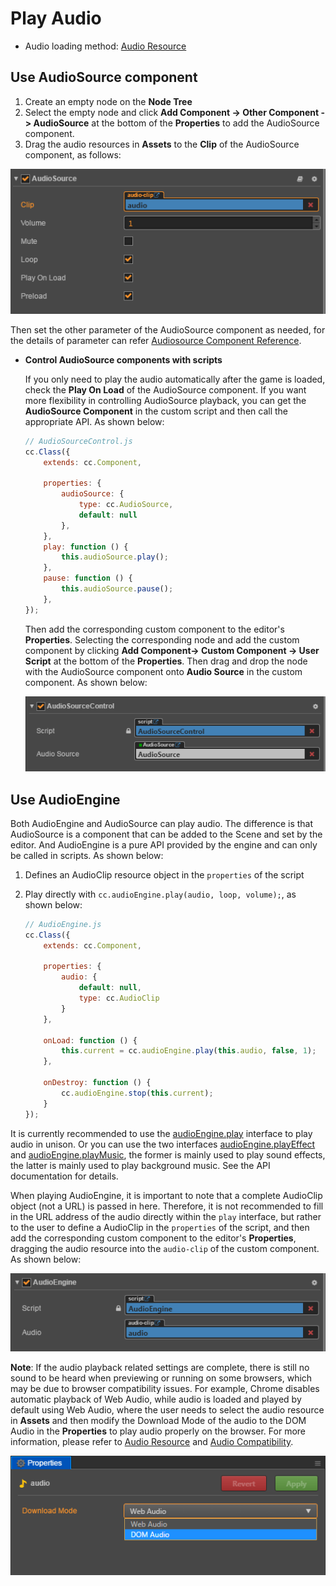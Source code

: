 # Play Audio

- Audio loading method: [Audio Resource](../asset-workflow/audio-asset.md)

## Use AudioSource component

1. Create an empty node on the **Node Tree**
2. Select the empty node and click **Add Component -> Other Component -> AudioSource** at the bottom of the **Properties** to add the AudioSource component.
3. Drag the audio resources in **Assets** to the **Clip** of the AudioSource component, as follows:

![](audio/audiosource.png)

Then set the other parameter of the AudioSource component as needed, for the details of parameter can refer [Audiosource Component Reference](../components/audiosource.md).

- **Control AudioSource components with scripts**

    If you only need to play the audio automatically after the game is loaded, check the **Play On Load** of the AudioSource component. If you want more flexibility in controlling AudioSource playback, you can get the **AudioSource Component** in the custom script and then call the appropriate API. As shown below:

    ```js
    // AudioSourceControl.js
    cc.Class({
        extends: cc.Component,

        properties: {
            audioSource: {
                type: cc.AudioSource,
                default: null
            },
        },
        play: function () {
            this.audioSource.play();
        },
        pause: function () {
            this.audioSource.pause();
        },
    });
    ```

    Then add the corresponding custom component to the editor's **Properties**. Selecting the corresponding node and add the custom component by clicking **Add Component-> Custom Component -> User Script** at the bottom of the **Properties**. Then drag and drop the node with the AudioSource component onto **Audio Source** in the custom component. As shown below:

    ![](audio/audiosourcecontrol.png)

## Use AudioEngine

Both AudioEngine and AudioSource can play audio. The difference is that AudioSource is a component that can be added to the Scene and set by the editor. And AudioEngine is a pure API provided by the engine and can only be called in scripts. As shown below:

1. Defines an AudioClip resource object in the `properties` of the script
2. Play directly with `cc.audioEngine.play(audio, loop, volume);`, as shown below:

    ```js
    // AudioEngine.js
    cc.Class({
        extends: cc.Component,

        properties: {
            audio: {
                default: null,
                type: cc.AudioClip
            }
        },

        onLoad: function () {
            this.current = cc.audioEngine.play(this.audio, false, 1);
        },

        onDestroy: function () {
            cc.audioEngine.stop(this.current);
        }
    });
    ```

It is currently recommended to use the [audioEngine.play](../../../api/en/classes/audioEngine.html#play) interface to play audio in unison. Or you can use the two interfaces [audioEngine.playEffect](../../../api/en/classes/audioEngine.html#playeffect) and [audioEngine.playMusic](../../../api/en/classes/audioEngine.html#playmusic), the former is mainly used to play sound effects, the latter is mainly used to play background music. See the API documentation for details.

When playing AudioEngine, it is important to note that a complete AudioClip object (not a URL) is passed in here. Therefore, it is not recommended to fill in the URL address of the audio directly within the `play` interface, but rather to the user to define a AudioClip in the `properties` of the script, and then add the corresponding custom component to the editor's **Properties**, dragging the audio resource into the `audio-clip` of the custom component. As shown below:

![](audio/audioengine.png)

**Note**: If the audio playback related settings are complete, there is still no sound to be heard when previewing or running on some browsers, which may be due to browser compatibility issues. For example, Chrome disables automatic playback of Web Audio, while audio is loaded and played by default using Web Audio, where the user needs to select the audio resource in **Assets** and then modify the Download Mode of the audio to the DOM Audio in the **Properties** to play audio properly on the browser. For more information, please refer to [Audio Resource](../asset-workflow/audio-asset.md) and [Audio Compatibility](compatibility.md).

![](audio/mode.png)
